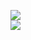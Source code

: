[![](https://img.shields.io/badge/Made%20With-Github%20Spray-lightgrey.svg?style=for-the-badge&logo=github)](https://github.com/Annihil/github-spray#6843)  
[![](https://i.imgur.com/2DrTn0Z.gif)](https://github.com/Annihil/github-spray)